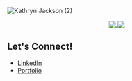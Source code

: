 ![Kathryn Jackson (2)](https://user-images.githubusercontent.com/65988644/107888504-9e23bc00-6eda-11eb-858f-36fd0ca0ef1e.png)

<div align="center">
   <a href="">
    <img align="center" src="https://github-readme-stats-sigma-five.vercel.app/api?username=kathrynljackson&show_icons=true&include_all_commits=true&count_private=true&theme=onedark&line_height=40" />
  </a>
  <a href="">
    <img align="center" src="https://github-readme-stats.vercel.app/api/top-langs/?username=kathrynljackson&theme=onedark&line_height=40&hide=css"/>
  </a>
</div
<br/>

## Let's Connect!
* [LinkedIn](www.linkedin.com/in/kathrynlorrainej)
* [Portfolio](https://kathrynjackson.dev/)




